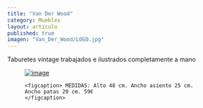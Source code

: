 ```yaml
---
title: "Van Der Wood"
category: Muebles
layout: articulo
published: true
imagen: "Van_Der_Wood/LOGO.jpg"
---
```


Taburetes vintage trabajados e ilustrados completamente a mano
<figure>
	<a href="/images/Van_Der_Wood/Pinterest.jpg"><img src="/images/Van_Der_Wood/Pinterest.jpg" alt="image"></a>

	<figcaption> MEDIDAS: Alto 48 cm. Ancho asiento 25 cm. Ancho patas 29 cm. 59€	
    </figcaption>
</figure>
